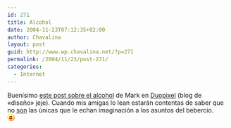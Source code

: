 ```yaml
---
id: 271
title: Alcohol
date: 2004-11-23T07:12:35+02:00
author: Chavalina
layout: post
guid: http://www.wp.chavalina.net/?p=271
permalink: /2004/11/23/post-271/
categories:
  - Internet
---
```

Buen&iacute;simo <a href="http://blog.duopixel.com/archives/000169.html" target="_blank">este post sobre el alcohol</a> de Mark en <a href="http://blog.duopixel.com" target="_blank">Duopixel</a> (blog de «dise&ntilde;o» jeje). Cuando mis amigas lo lean estarán contentas de saber que no <acronym title="somos, lo reconozco...">son</acronym> las &uacute;nicas que le echan imaginaci&oacute;n a los asuntos del bebercio.  
![emo](/imagenes/emoticonos/risa.gif)